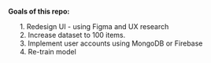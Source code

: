 **Goals of this repo:**

<ul>1. Redesign UI - using Figma and UX research <br>
2. Increase dataset to 100 items. <br>
3. Implement user accounts using MongoDB or Firebase <br>
4. Re-train model </ul>
